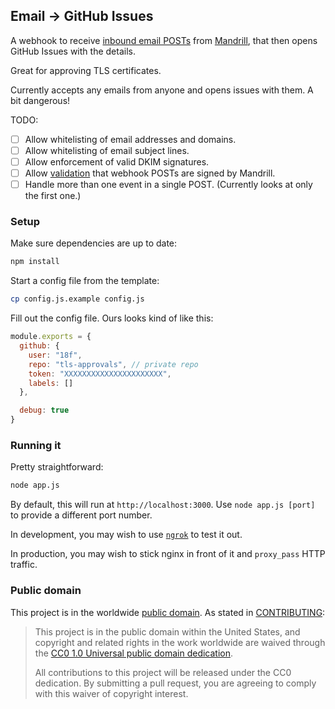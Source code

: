 ## Email -> GitHub Issues

A webhook to receive [inbound email POSTs](http://help.mandrill.com/entries/21699367-Inbound-Email-Processing-Overview) from [Mandrill](https://mandrillapp.com/), that then opens GitHub Issues with the details.

Great for approving TLS certificates.

Currently accepts any emails from anyone and opens issues with them. A bit dangerous!

TODO:

- [ ] Allow whitelisting of email addresses and domains.
- [ ] Allow whitelisting of email subject lines.
- [ ] Allow enforcement of valid DKIM signatures.
- [ ] Allow [validation](http://help.mandrill.com/entries/23704122-Authenticating-webhook-requests) that webhook POSTs are signed by Mandrill.
- [ ] Handle more than one event in a single POST. (Currently looks at only the first one.)

### Setup

Make sure dependencies are up to date:

```bash
npm install
```

Start a config file from the template:

```bash
cp config.js.example config.js
```

Fill out the config file. Ours looks kind of like this:

```javascript
module.exports = {
  github: {
    user: "18f",
    repo: "tls-approvals", // private repo
    token: "XXXXXXXXXXXXXXXXXXXXXX",
    labels: []
  },

  debug: true
}
```

### Running it

Pretty straightforward:

```bash
node app.js
```

By default, this will run at `http://localhost:3000`. Use `node app.js [port]` to provide a different port number.

In development, you may wish to use [`ngrok`](https://ngrok.com) to test it out.

In production, you may wish to stick nginx in front of it and `proxy_pass` HTTP traffic.

### Public domain

This project is in the worldwide [public domain](LICENSE.md). As stated in [CONTRIBUTING](CONTRIBUTING.md):

> This project is in the public domain within the United States, and copyright and related rights in the work worldwide are waived through the [CC0 1.0 Universal public domain dedication](https://creativecommons.org/publicdomain/zero/1.0/).
>
> All contributions to this project will be released under the CC0 dedication. By submitting a pull request, you are agreeing to comply with this waiver of copyright interest.
